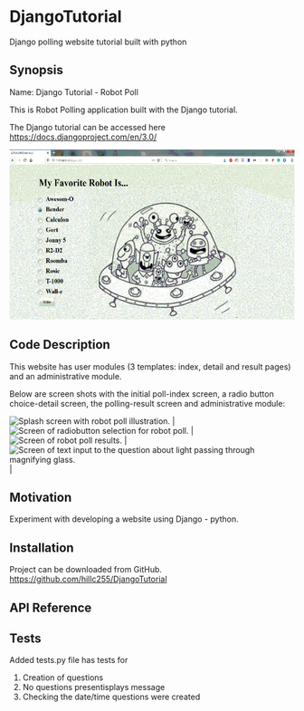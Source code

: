 # DjangoTutorial
Django polling website tutorial built with python

## Synopsis

Name:  Django Tutorial - Robot Poll

This is Robot Polling application built with the Django tutorial.

The Django tutorial can be accessed here <https://docs.djangoproject.com/en/3.0/>

<p align="center">
 <kbd><img width="533" height="300" src="readme_assets/robot_detail.gif"></kbd>
</p>

## Code Description

This website has user modules (3 templates: index, detail and result pages) and an administrative module.

Below are screen shots with the initial poll-index screen, a radio button choice-detail screen, the polling-result screen and administrative module:

![Splash screen with robot poll illustration.](https://github.com/hillc255/DjangoTutorial/tree/master/readme_assets/robot_index.png) |
![Screen of radiobutton selection for robot poll.](https://github.com/hillc255/DjangoTutorial/blob/master/app/src/main/res/drawable/robot_detail.png) |
![Screen of robot poll results.](https://github.com/hillc255/DjangoTutorial/blob/master/app/src/main/res/drawable/robot_result.png) |
![Screen of text input to the question about light passing through magnifying glass.](https://github.com/hillc255/DjangoTutorial/blob/master/app/src/main/res/drawable/robot_admin.png) |

## Motivation

Experiment with developing a website using Django - python.

## Installation

Project can be downloaded from GitHub.  
https://github.com/hillc255/DjangoTutorial

## API Reference

## Tests

Added tests.py file has tests for 
1.  Creation of questions
2.  No questions presentisplays message
3.  Checking the date/time questions were created

